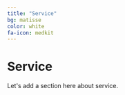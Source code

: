 ```yaml
---
title: "Service"
bg: matisse
color: white
fa-icon: medkit
---
```


# Service

Let's add a section here about service.